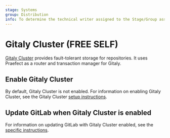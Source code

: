 ```yaml
---
stage: Systems
group: Distribution
info: To determine the technical writer assigned to the Stage/Group associated with this page, see https://handbook.gitlab.com/handbook/product/ux/technical-writing/#assignments
---
```


# Gitaly Cluster **(FREE SELF)**

[Gitaly Cluster](https://docs.gitlab.com/ee/administration/gitaly/praefect.html) provides
fault-tolerant storage for repositories. It uses Praefect as a router and transaction manager for
Gitaly.

## Enable Gitaly Cluster

By default, Gitaly Cluster is not enabled. For information on enabling Gitaly Cluster, see
the Gitaly Cluster [setup instructions](https://docs.gitlab.com/ee/administration/gitaly/praefect.html#setup-instructions).

## Update GitLab when Gitaly Cluster is enabled

For information on updating GitLab with Gitaly Cluster enabled, see the
[specific instructions](https://docs.gitlab.com/ee/update/zero_downtime.html#gitaly-cluster).
